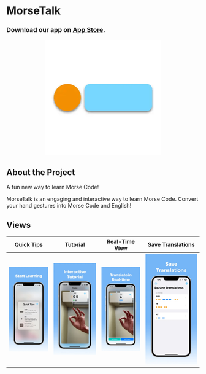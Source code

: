 # MorseTalk 
### Download our app on [App Store](https://apps.apple.com/us/app/morsetalk-immerse-in-morse/id6447790090/).

<p align="center"><img src="images/logo.png" width="300" ></p>



## About the Project

A fun new way to learn Morse Code!

MorseTalk is an engaging and interactive way to learn Morse Code. Convert your hand gestures into Morse Code and English!

## Views

| Quick Tips | Tutorial | Real-Time View | Save Translations |
|:----:|:----:|:----:|:----:|
|<img src="images/tutorial.png" width=250 >|<img src="images/view.png" width=250 > | <img src="images/real-time.png" width=250 > | <img src="images/save.png" width=250 >|
